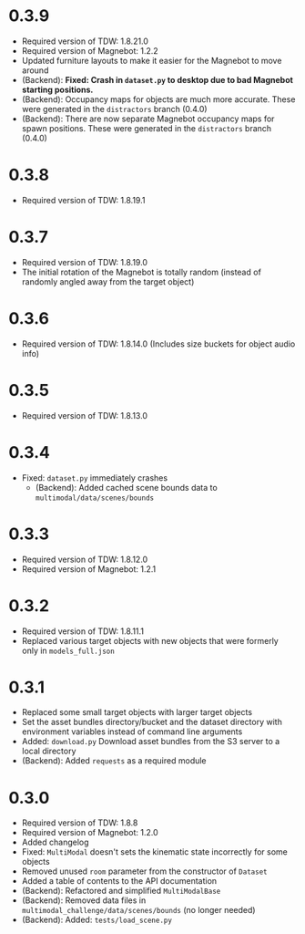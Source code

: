 # 0.3.9

- Required version of TDW: 1.8.21.0
- Required version of Magnebot: 1.2.2
- Updated furniture layouts to make it easier for the Magnebot to move around 
- (Backend): **Fixed: Crash in `dataset.py` to desktop due to bad Magnebot starting positions.** 
- (Backend): Occupancy maps for objects are much more accurate. These were generated in the `distractors` branch (0.4.0)
- (Backend): There are now separate Magnebot occupancy maps for spawn positions. These were generated in the `distractors` branch (0.4.0)

# 0.3.8

- Required version of TDW: 1.8.19.1

# 0.3.7

- Required version of TDW: 1.8.19.0
- The initial rotation of the Magnebot is totally random (instead of randomly angled away from the target object)

# 0.3.6

- Required version of TDW: 1.8.14.0 (Includes size buckets for object audio info)

# 0.3.5

- Required version of TDW: 1.8.13.0

# 0.3.4

- Fixed: `dataset.py` immediately crashes
  - (Backend): Added cached scene bounds data to `multimodal/data/scenes/bounds`

# 0.3.3

- Required version of TDW: 1.8.12.0
- Required version of Magnebot: 1.2.1

# 0.3.2

- Required version of TDW: 1.8.11.1
- Replaced various target objects with new objects that were formerly only in `models_full.json`

# 0.3.1

- Replaced some small target objects with larger target objects
- Set the asset bundles directory/bucket and the dataset directory with environment variables instead of command line arguments
- Added: `download.py` Download asset bundles from the S3 server to a local directory
- (Backend): Added `requests` as a required module

# 0.3.0

- Required version of TDW: 1.8.8
- Required version of Magnebot: 1.2.0
- Added changelog
- Fixed: `MultiModal` doesn't sets the kinematic state incorrectly for some objects
- Removed unused `room` parameter from the constructor of `Dataset`
- Added a table of contents to the API documentation
- (Backend): Refactored and simplified `MultiModalBase`
- (Backend): Removed data files in `multimodal_challenge/data/scenes/bounds` (no longer needed)
- (Backend): Added: `tests/load_scene.py`
